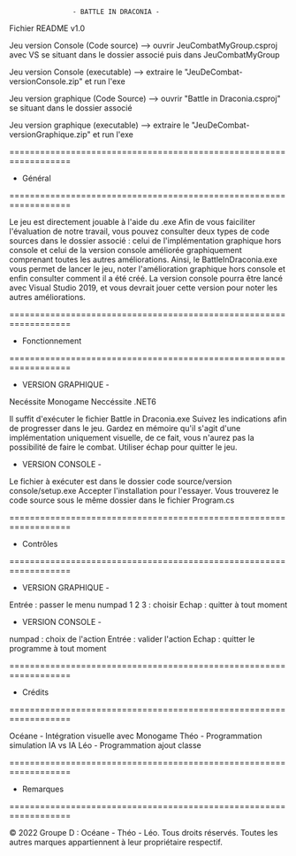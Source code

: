 
                    - BATTLE IN DRACONIA -

Fichier README
v1.0


Jeu version Console (Code source) --> ouvrir JeuCombatMyGroup.csproj avec VS se situant dans le dossier associé puis dans
JeuCombatMyGroup

Jeu version Console (executable)  --> extraire le "JeuDeCombat-versionConsole.zip" et run l'exe

Jeu version graphique (Code Source) --> ouvrir "Battle in Draconia.csproj" se situant dans le dossier associé

Jeu version graphique (executable) --> extraire le "JeuDeCombat-versionGraphique.zip" et run l'exe 

==================================================================
 * Général 

==================================================================

Le jeu est directement jouable à l'aide du .exe
Afin de vous faiciliter l'évaluation de notre travail, vous pouvez
consulter deux types de code sources dans le dossier associé : 
celui de l'implémentation graphique hors console et celui de la 
version console améliorée graphiquement comprenant toutes les autres
améliorations. Ainsi, le BattleInDraconia.exe vous permet de lancer 
le jeu, noter l'amélioration graphique hors console et enfin consulter
comment il a été créé.
La version console pourra être lancé avec Visual Studio 2019, et 
vous devrait jouer cette version pour noter les autres améliorations.


==================================================================
* Fonctionnement 

==================================================================

- VERSION GRAPHIQUE -

Necéssite Monogame
Neccéssite .NET6

Il suffit d'exécuter le fichier Battle in Draconia.exe
Suivez les indications afin de progresser dans le jeu. Gardez en
mémoire qu'il s'agit d'une implémentation uniquement visuelle,
de ce fait, vous n'aurez pas la possibilité de faire le combat.
Utiliser échap pour quitter le jeu.

- VERSION CONSOLE -

Le fichier à exécuter est dans le dossier
code source/version console/setup.exe
Accepter l'installation pour l'essayer.
Vous trouverez le code source sous le même dossier dans le fichier
Program.cs


==================================================================
* Contrôles 

==================================================================

- VERSION GRAPHIQUE -

Entrée : passer le menu
numpad 1 2 3 : choisir
Echap : quitter à tout moment


- VERSION CONSOLE -

numpad : choix de l'action
Entrée : valider l'action
Echap : quitter le programme à tout moment


==================================================================
* Crédits 

==================================================================

Océane - Intégration visuelle avec Monogame
Théo   - Programmation simulation IA vs IA
Léo    - Programmation ajout classe

==================================================================
* Remarques 

==================================================================

© 2022 Groupe D : Océane - Théo - Léo. Tous droits réservés.
Toutes les autres marques appartiennent à leur propriétaire respectif.